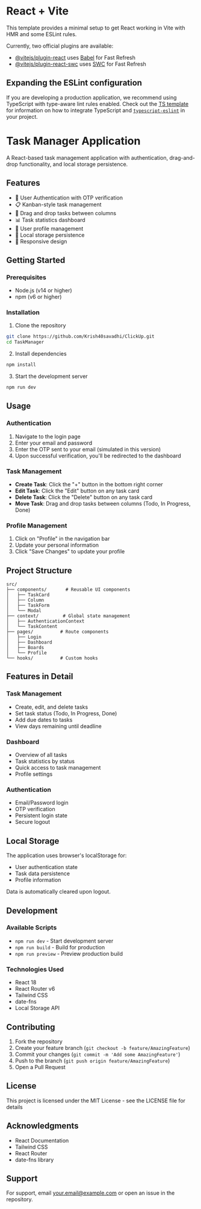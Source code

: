 # React + Vite

This template provides a minimal setup to get React working in Vite with HMR and some ESLint rules.

Currently, two official plugins are available:

- [@vitejs/plugin-react](https://github.com/vitejs/vite-plugin-react/blob/main/packages/plugin-react) uses [Babel](https://babeljs.io/) for Fast Refresh
- [@vitejs/plugin-react-swc](https://github.com/vitejs/vite-plugin-react/blob/main/packages/plugin-react-swc) uses [SWC](https://swc.rs/) for Fast Refresh

## Expanding the ESLint configuration

If you are developing a production application, we recommend using TypeScript with type-aware lint rules enabled. Check out the [TS template](https://github.com/vitejs/vite/tree/main/packages/create-vite/template-react-ts) for information on how to integrate TypeScript and [`typescript-eslint`](https://typescript-eslint.io) in your project.



# Task Manager Application

A React-based task management application with authentication, drag-and-drop functionality, and local storage persistence.

## Features

- 🔐 User Authentication with OTP verification
- 📋 Kanban-style task management
- 🔄 Drag and drop tasks between columns
- 📊 Task statistics dashboard
- 👤 User profile management
- 💾 Local storage persistence
- 📱 Responsive design

## Getting Started

### Prerequisites

- Node.js (v14 or higher)
- npm (v6 or higher)

### Installation

1. Clone the repository
```bash
git clone https://github.com/Krish40savadhi/ClickUp.git
cd TaskManager
```

2. Install dependencies
```bash
npm install
```

3. Start the development server
```bash
npm run dev
```

## Usage

### Authentication

1. Navigate to the login page
2. Enter your email and password
3. Enter the OTP sent to your email (simulated in this version)
4. Upon successful verification, you'll be redirected to the dashboard

### Task Management

- **Create Task**: Click the "+" button in the bottom right corner
- **Edit Task**: Click the "Edit" button on any task card
- **Delete Task**: Click the "Delete" button on any task card
- **Move Task**: Drag and drop tasks between columns (Todo, In Progress, Done)

### Profile Management

1. Click on "Profile" in the navigation bar
2. Update your personal information
3. Click "Save Changes" to update your profile

## Project Structure

```
src/
├── components/       # Reusable UI components
│   ├── TaskCard
│   ├── Column
│   ├── TaskForm
│   └── Modal
├── context/         # Global state management
│   ├── AuthenticationContext
│   └── TaskContent
├── pages/          # Route components
│   ├── Login
│   ├── Dashboard
│   ├── Boards
│   └── Profile
└── hooks/          # Custom hooks
```

## Features in Detail

### Task Management
- Create, edit, and delete tasks
- Set task status (Todo, In Progress, Done)
- Add due dates to tasks
- View days remaining until deadline

### Dashboard
- Overview of all tasks
- Task statistics by status
- Quick access to task management
- Profile settings

### Authentication
- Email/Password login
- OTP verification
- Persistent login state
- Secure logout

## Local Storage

The application uses browser's localStorage for:
- User authentication state
- Task data persistence
- Profile information

Data is automatically cleared upon logout.

## Development

### Available Scripts

- `npm run dev` - Start development server
- `npm run build` - Build for production
- `npm run preview` - Preview production build

### Technologies Used

- React 18
- React Router v6
- Tailwind CSS
- date-fns
- Local Storage API

## Contributing

1. Fork the repository
2. Create your feature branch (`git checkout -b feature/AmazingFeature`)
3. Commit your changes (`git commit -m 'Add some AmazingFeature'`)
4. Push to the branch (`git push origin feature/AmazingFeature`)
5. Open a Pull Request

## License

This project is licensed under the MIT License - see the LICENSE file for details

## Acknowledgments

- React Documentation
- Tailwind CSS
- React Router
- date-fns library

## Support

For support, email your.email@example.com or open an issue in the repository.